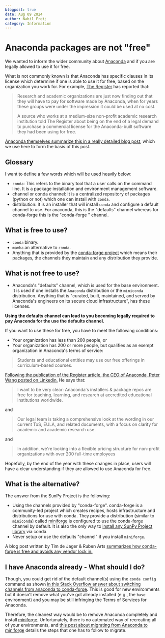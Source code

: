 ```yaml
---
blogpost: true
date: Aug 09 2024
author: Nabil Freij
category: Information
---
```


# Anaconda packages are not "free"

We wanted to inform the wider community about [Anaconda](https://www.anaconda.com/) and if you are legally allowed to use it for free.

What is not commonly known is that Anaconda has specific clauses in its license which determine if one is able to use it for free, based on the organization you work for.
For example, [The Register](https://www.theregister.com/2024/08/08/anaconda_puts_the_squeeze_on/) has reported that:

> Research and academic organizations are just now finding out that they will have to pay for software made by Anaconda, when for years these groups were under the impression it could be used at no cost.
>
> A source who works at a medium-size non-profit academic research institution told The Register about being on the end of a legal demand to purchase a commercial license for the Anaconda-built software they had been using for free.

[Anaconda themselves summarize this in a really detailed blog post](https://www.anaconda.com/blog/is-conda-free), which we use here to form the basis of this post.

## Glossary

I want to define a few words which will be used heavily below:

- `conda`: This refers to the binary tool that a user calls on the command line.
  It is a package installation and environment management software.
- channel or conda channel: It is a centralized repository of packages (python or not) which one can install with `conda`.
- distribution: It is an installer that will install `conda` and configure a default channel to use.
  For anaconda, this is the "defaults" channel whereas for conda-forge this is the "conda-forge " channel.

## What is free to use?

- `conda` binary.
- `mamba` an alternative to `conda`.
- Anything that is provided by the [conda-forge project](https://conda-forge.org/) which means their packages, the channels they maintain and any distribution they provide.

## What is not free to use?

- Anaconda's "defaults" channel, which is used for the base environment.
  It is used if one installs the `Anaconda` distribution or the `miniconda` distribution.
  Anything that is "curated, built, maintained, and served by Anaconda's engineers on its secure cloud infrastructure", has these licenses.

**Using the defaults channel can lead to you becoming legally required to pay Anaconda for the use the defaults channel.**

If you want to use these for free, you have to meet the following conditions:

- Your organization has less than 200 people, or
- Your organization has 200 or more people, but qualifies as an exempt organization in Anaconda's terms of service:

> Students and educational entities may use our free offerings in curriculum-based courses.

[Following the publication of the Register article, the CEO of Anaconda, Peter Wang posted on Linkedin.](https://www.linkedin.com/posts/pzwang_hi-everyone-recently-there-has-been-discussion-activity-7229549723462905856-rQH-/)
He says that:

> I want to be very clear: Anaconda's installers & package repos are free for teaching, learning, and research at accredited educational institutions worldwide.

and

> Our legal team is taking a comprehensive look at the wording in our current ToS, EULA, and related documents, with a focus on clarity for academic and academic research use.

and

> In addition, we're looking into a flexible pricing structure for non-profit organizations with over 200 full-time employees

Hopefully, by the end of the year with these changes in place, users will have a clear understanding if they are allowed to use Anaconda for free.

## What is the alternative?

The answer from the SunPy Project is the following:

- Using the channels provided by "conda-forge".
  conda-forge is a community-led project which creates recipes, hosts infrastructure and distributions for use with conda.
  They provide a distribution (similar to `miniconda`) called [miniforge](https://github.com/conda-forge/miniforge) is configured to use the conda-forge channel by default.
  It is also the only way to [install any SunPy Project library](https://docs.sunpy.org/en/stable/tutorial/installation.html#installing-miniforge) via conda.
- Never setup or use the defaults "channel" if you install `miniforge`.

A blog post written by Tim de Jager & Ruben Arts [summarizes how conda-forge is free and avoids any vendor lock in.](https://prefix.dev/blog/towards_a_vendor_lock_in_free_conda_experience)

## I have Anaconda already - What should I do?

Though, you could get rid of the default channel(s) using the `conda config` command as shown [in this Stack Overflow answer about switching channels from anaconda to conda-forge](https://stackoverflow.com/a/67708768).
This is good for new environments but it doesn't remove what you've got already installed (e.g., the `base` environment) and you may be still infringing the Terms of Services for Anaconda.

Therefore, the cleanest way would be to remove Anaconda completely and install [miniforge](https://docs.sunpy.org/en/stable/tutorial/installation.html#installing-miniforge).
Unfortunately, there is no automated way of recreating all of your environments, and [this post about migrating from Anaconda to miniforge](https://it.martinos.org/help/migrating-anaconda-miniconda-install-to-a-miniforge-install/) details the steps that one has to follow to migrate.
